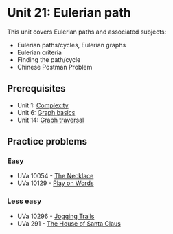 # Unit 21: Eulerian path
This unit covers Eulerian paths and associated subjects:
- Eulerian paths/cycles, Eulerian graphs
- Eulerian criteria
- Finding the path/cycle
- Chinese Postman Problem

## Prerequisites
- Unit 1: [Complexity](../01-complexity)
- Unit 6: [Graph basics](../06-graph-basics)
- Unit 14: [Graph traversal](../14-traversal)

## Practice problems

### Easy
- UVa 10054 - [The Necklace](https://uva.onlinejudge.org/index.php?option=com_onlinejudge&Itemid=8&category=24&page=show_problem&problem=995)
- UVa 10129 - [Play on Words](https://uva.onlinejudge.org/index.php?option=com_onlinejudge&Itemid=8&category=24&page=show_problem&problem=1070)

### Less easy
- UVa 10296 - [Jogging Trails](https://uva.onlinejudge.org/index.php?option=com_onlinejudge&Itemid=8&category=24&page=show_problem&problem=1237)
- UVa 291 - [The House of Santa Claus](https://uva.onlinejudge.org/index.php?option=com_onlinejudge&Itemid=8&category=24&page=show_problem&problem=227)
